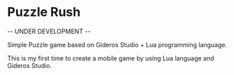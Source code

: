 Puzzle Rush
===========

-- UNDER DEVELOPMENT --

Simple Puzzle game based on Gideros Studio + Lua programming language.

This is my first time to create a mobile game by using Lua language and Gideros Studio.
